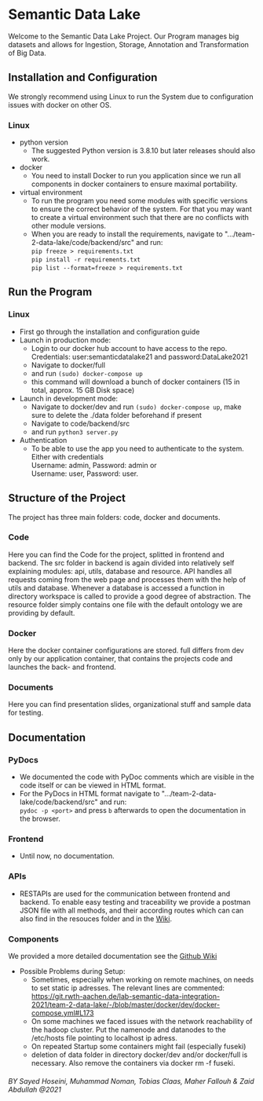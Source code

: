 # Semantic Data Lake

Welcome to the Semantic Data Lake Project. Our Program manages big datasets and allows for Ingestion, Storage, Annotation and Transformation
of Big Data.

## Installation and Configuration
We strongly recommend using Linux to run the System due to configuration issues with docker on other OS.

### Linux
* python version
  * The suggested Python version is 3.8.10 but later releases should also work.
* docker
  * You need to install Docker to run you application since we run all components in docker containers to ensure maximal portability.
* virtual environment
  * To run the program you need some modules with specific versions to ensure the correct behavior of the system.
  For that you may want to create a virtual environment such that there are no conflicts with other module versions.
  * When you are ready to install the requirements, navigate to ".../team-2-data-lake/code/backend/src" and run:\
    `pip freeze > requirements.txt` \
    `pip install -r requirements.txt` \
    `pip list --format=freeze > requirements.txt`

## Run the Program
### Linux
* First go through the installation and configuration guide
* Launch in production mode:
  * Login to our docker hub account to have access to the repo. Credentials: user:semanticdatalake21 and password:DataLake2021
  * Navigate to docker/full
  * and run `(sudo) docker-compose up`
  * this command will download a bunch of docker containers (15 in total, approx. 15 GB Disk space)
* Launch in development mode:
  * Navigate to docker/dev and run `(sudo) docker-compose up`, make sure to delete the ./data folder beforehand if present
  * Navigate to code/backend/src
  * and run `python3 server.py`
* Authentication
  * To be able to use the app you need to authenticate to the system. Either with credentials \
    Username: admin, Password: admin or \
    Username: user, Password: user.

## Structure of the Project
The project has three main folders: code, docker and documents.

### Code
Here you can find the Code for the project, splitted in frontend and backend. The src folder in backend is again divided
into relatively self explaining modules: api, utils, database and resource. API handles all requests coming from
the web page and processes them with the help of utils and database. Whenever a database is accessed a function
in directory workspace is called to provide a good degree of abstraction. The resource folder simply contains one file
with the default ontology we are providing by default.

### Docker
Here the docker container configurations are stored. full differs from dev only by our application container, that contains the projects code and launches the back- and frontend. 

### Documents
Here you can find presentation slides, organizational stuff and sample data for testing.

## Documentation

### PyDocs
* We documented the code with PyDoc comments which are visible in the code itself or can be viewed in HTML format.
* For the PyDocs in HTML format navigate to ".../team-2-data-lake/code/backend/src" and run: \
 `pydoc -p <port>`  and press `b` afterwards to open the documentation in the browser.

### Frontend
* Until now, no documentation.

### APIs
* RESTAPIs are used for the communication between frontend and backend. To enable easy testing and traceability we provide a
  postman JSON file with all methods, and their according routes which can can also find in the resouces folder 
  and in the [Wiki](https://git.rwth-aachen.de/lab-semantic-data-integration-2021/team-2-data-lake/-/wikis/home).

### Components
We provided a more detailed documentation see the [Github Wiki](https://git.rwth-aachen.de/lab-semantic-data-integration-2021/team-2-data-lake/-/wikis/home)

* Possible Problems during Setup:
  * Sometimes, especially when working on remote machines, on needs to set static ip adresses. The relevant lines are commented: https://git.rwth-aachen.de/lab-semantic-data-integration-2021/team-2-data-lake/-/blob/master/docker/dev/docker-compose.yml#L173
  * On some machines we faced issues with the network reachability of the hadoop cluster. Put the namenode and datanodes to the /etc/hosts file      pointing to localhost ip adress.
  * On repeated Startup some containers might fail (especially fuseki)
  * deletion of data folder in directory docker/dev and/or docker/full is necessary. Also remove the containers via docker rm -f fuseki.

###### BY Sayed Hoseini, Muhammad Noman, Tobias Claas, Maher Fallouh & Zaid Abdullah @2021
